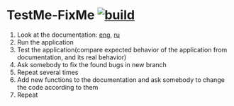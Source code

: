 # TestMe-FixMe [![build](https://github.com/firstsarcasm/TestMe-FixMe/actions/workflows/maven.yml/badge.svg)](https://github.com/firstsarcasm/TestMe-FixMe/actions/workflows/maven.yml)  

1. Look at the documentation: [eng](SPECIFICATION_ENG.md), [ru](SPECIFICATION_RU.md) 
2. Run the application
3. Test the application(compare expected behavior of the application from documentation, and its real behavior)
4. Ask somebody to fix the found bugs in new branch
5. Repeat several times
6. Add new functions to the documentation and ask somebody to change the code according to them
7. Repeat